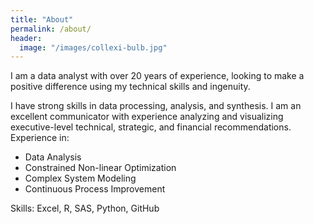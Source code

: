 ```yaml
---
title: "About"
permalink: /about/
header:
  image: "/images/collexi-bulb.jpg"
---
```


I am a data analyst with over 20 years of experience, looking to make a positive difference using my technical skills and ingenuity.

I have strong skills in data processing, analysis, and synthesis. I am an excellent communicator with experience analyzing and visualizing executive-level technical, strategic, and financial recommendations.
  Experience in:
  - Data Analysis
  - Constrained Non-linear Optimization
  - Complex System Modeling
  - Continuous Process Improvement

  Skills: Excel, R, SAS, Python, GitHub
